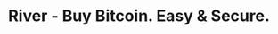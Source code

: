 ---
description: River is the most trusted place in the U.S. for individuals and businesses
  to buy, sell, send, and receive Bitcoin.
episode: 605
link: https://partner.river.com/jupiter
shortname: river.com-lup
title: River - Buy Bitcoin. Easy & Secure.
---
